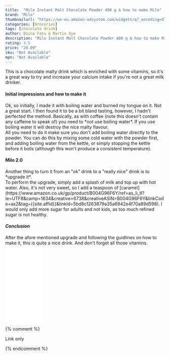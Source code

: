 ```yaml
---
title:  "Milo Instant Malt Chocolate Powder 400 g & how to make Milo"
brand: "Milo"
thumbnailurl: "https://ws-eu.amazon-adsystem.com/widgets/q?_encoding=UTF8&ASIN=B01M7PEX62&Format=_SL160_&ID=AsinImage&MarketPlace=GB&ServiceVersion=20070822&WS=1&tag=codemartin04-21&language=en_GB"
categories: [Groceries]
tags: [chocolate drink]
author: Doina Fatu & Martin Dye
description: "Milo Instant Malt Chocolate Powder 400 g & how to make Milo"
rating: 3.5
price: "20.09"
sku: "Not Available"
mpn: "Not Available"
---
```


This is a chocolate malty drink which is enriched with some vitamins, 
so it's a great way to try and increase your calcium intake if you're not a great milk drinker.
<br />

<h4>Initial impressions and how to make it</h4>
Ok, so initially, I made it with boiling water and burned my tongue on it. Not a great start. 
I then found it to be a bit bland tasting, however, I hadn't perfected the method. Basically, as with coffee
(note this doesn't contain any caffeine to speak of) you need to *not use boiling water*. If you use boiling water
it will destroy the nice malty flavour.<br />
All you need to do it make sure you don't add boiling water directly to the powder. You can do this by mixing some cold water
with the powder first, and adding boiling water from the kettle, or simply stopping the kettle before it boils (although this won't
produce a consistent temperature).

<h4>Milo 2.0</h4>
Another thing to turn it from an "ok" drink to a "really nice" drink is to *upgrade it*.<br />
To perform the upgrade, simply add a splash of milk and top up with hot water. Also, it's not very sweet, so
I add a teaspoon of [caramel](https://www.amazon.co.uk/gp/product/B004G96F6Y/ref=as_li_tl?ie=UTF8&camp=1634&creative=6738&creativeASIN=B004G96F6Y&linkCode=as2&tag={{site.affid}}&linkId=5bd8c1263879a35a6942e4f70a89d598). I would only add more sugar for adults and not kids, as too much refined sugar is not healthy.

<h4><em>Conclusion</em></h4>
After the afore mentioned upgrade and following the guidlines on how to make it, this is quite a nice drink.
And don't forget all those vitamins.

<iframe style="width:120px;height:240px;" marginwidth="0" marginheight="0" scrolling="no" frameborder="0" src="//ws-eu.amazon-adsystem.com/widgets/q?ServiceVersion=20070822&OneJS=1&Operation=GetAdHtml&MarketPlace=GB&source=ac&ref=tf_til&ad_type=product_link&tracking_id={{site.affid}}&marketplace=amazon&region=GB&placement=B01M7PEX62&asins=B01M7PEX62&linkId=b1ce94241f5dd962b88f6069a1e9da27&show_border=true&link_opens_in_new_window=false&price_color=333333&title_color=0066c0&bg_color=f2f2f2">
</iframe>

{% comment %}

Link only

{% endcomment %}